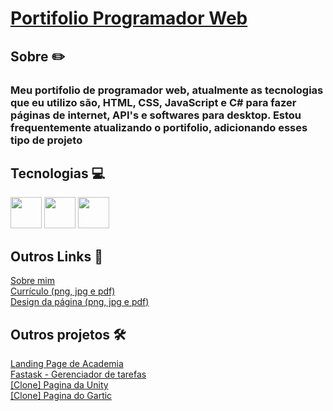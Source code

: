 <h1>
    <a href="https://paulo-mikhael.github.io/guia-turistico/">Portifolio Programador Web</a>
</h1>
<h2>Sobre ✏️</h2>
    <h3>Meu portifolio de programador web, atualmente as tecnologias que eu utilizo são, HTML, CSS, JavaScript e C# para fazer páginas de internet, API's e softwares para desktop. Estou frequentemente atualizando o portifolio, adicionando esses tipo de projeto</h3>
<h2>Tecnologias 💻</h2>
<div>
    <img width="50px" src="https://cdn.jsdelivr.net/gh/devicons/devicon@latest/icons/html5/html5-original.svg"/>
    <img width="50px" src="https://cdn.jsdelivr.net/gh/devicons/devicon@latest/icons/css3/css3-original.svg"/>
    <img width="50px" src="https://cdn.jsdelivr.net/gh/devicons/devicon@latest/icons/javascript/javascript-original.svg" />
</div>
<h2>Outros Links 🔗</h2>
    <a target="_blank" href="https://github.com/Paulo-Mikhael">Sobre mim</a><br>
    <a target="_blank" href="https://drive.google.com/drive/folders/1ER7n3GHZmokEsQJkf6yFAG3E0dC1oLfq?usp=drive_link">Currículo (png, jpg e pdf)</a><br>
    <a target="_blank" href="https://drive.google.com/drive/folders/1iK5EJFMF0tOjTNEK88JdfiFZI1oFZmBf?usp=drive_link">Design da página (png, jpg e pdf)</a>
<h2>Outros projetos 🛠️</h2>
    <a target="_blank" href="https://github.com/Paulo-Mikhael/academia-landing-page">Landing Page de Academia</a><br>
    <a target="_blank" href="https://github.com/Paulo-Mikhael/fastask">Fastask - Gerenciador de tarefas</a><br>
    <a target="_blank" href="https://github.com/Paulo-Mikhael/pagina-unity-2024">[Clone] Pagina da Unity</a><br>
    <a target="_blank" href="https://github.com/Paulo-Mikhael/pagina-gartic-2024">[Clone] Pagina do Gartic</a>
